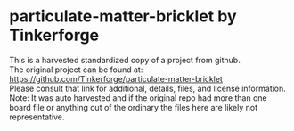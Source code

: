 
# particulate-matter-bricklet by Tinkerforge  
This is a harvested standardized copy of a project from github.  
The original project can be found at:  
https://github.com/Tinkerforge/particulate-matter-bricklet  
Please consult that link for additional, details, files, and license information.  
Note: It was auto harvested and if the original repo had more than one board file or anything out of the ordinary the files here are likely not representative.  
    
